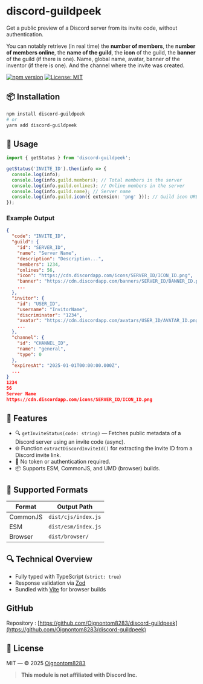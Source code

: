 
# discord-guildpeek

Get a public preview of a Discord server from its invite code, without authentication.

You can notably retrieve (in real time) the **number of members**, the **number of members online**, the **name of the guild**, the **icon** of the guild, the **banner** of the guild (if there is one). Name, global name, avatar, banner of the inventor (if there is one). And the channel where the invite was created.

[![npm version](https://img.shields.io/npm/v/discord-guildpeek.svg)](https://www.npmjs.com/package/discord-guildpeek)
[![License: MIT](https://img.shields.io/badge/License-MIT-green.svg)](./LICENSE)

## 📦 Installation

```bash
npm install discord-guildpeek
# or
yarn add discord-guildpeek
```

## 🚀 Usage

```ts
import { getStatus } from 'discord-guildpeek';

getStatus('INVITE_ID').then(info => {
  console.log(info);
  console.log(info.guild.members); // Total members in the server
  console.log(info.guild.onlines); // Online members in the server
  console.log(info.guild.name); // Server name
  console.log(info.guild.icon({ extension: 'png' })); // Guild icon URL with png format
});
```

### Example Output

```json
{
  "code": "INVITE_ID",
  "guild": {
    "id": "SERVER_ID",
    "name": "Server Name",
    "description": "Description...",
    "members": 1234,
    "onlines": 56,
    "icon": "https://cdn.discordapp.com/icons/SERVER_ID/ICON_ID.png",
    "banner": "https://cdn.discordapp.com/banners/SERVER_ID/BANNER_ID.png",
    ...
  },
  "invitor": {
    "id": "USER_ID",
    "username": "InvitorName",
    "discriminator": "1234",
    "avatar": "https://cdn.discordapp.com/avatars/USER_ID/AVATAR_ID.png",
    ...
  },
  "channel": {
    "id": "CHANNEL_ID",
    "name": "general",
    "type": 0
  },
  "expiresAt": "2025-01-01T00:00:00.000Z",
  ...
}
1234
56
Server Name
https://cdn.discordapp.com/icons/SERVER_ID/ICON_ID.png
```

## 🧰 Features

* 🔍 `getInviteStatus(code: string)` — Fetches public metadata of a Discord server using an invite code (async).
* 🌐 Function `extractDiscordInviteId()` for extracting the invite ID from a Discord invite link.
* 📎 No token or authentication required.
* 📦 Supports ESM, CommonJS, and UMD (browser) builds.

## 📁 Supported Formats

| Format   | Output Path         |
| -------- | ------------------- |
| CommonJS | `dist/cjs/index.js` |
| ESM      | `dist/esm/index.js` |
| Browser  | `dist/browser/`     |

## 🔍 Technical Overview

* Fully typed with TypeScript (`strict: true`)
* Response validation via [Zod](https://github.com/colinhacks/zod)
* Bundled with [Vite](https://vitejs.dev/) for browser builds

## GitHub

Repository : [https://github.com/Oignontom8283/discord-guildpeek](https://github.com/Oignontom8283/discord-guildpeek)

## 📜 License

MIT — © 2025 [Oignontom8283](https://github.com/Oignontom8283)

> **This module is not affiliated with Discord Inc.**


